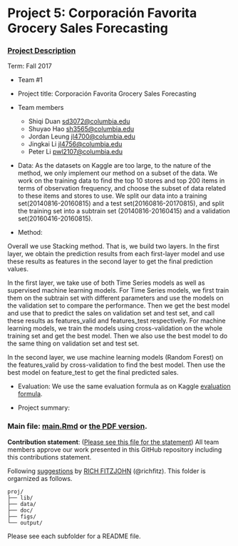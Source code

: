 # Project 5: Corporación Favorita Grocery Sales Forecasting

### [Project Description](https://www.kaggle.com/c/favorita-grocery-sales-forecasting)

Term: Fall 2017

+ Team #1
+ Project title: Corporación Favorita Grocery Sales Forecasting
+ Team members
	+ Shiqi Duan sd3072@columbia.edu
	+ Shuyao Hao sh3565@columbia.edu
	+ Jordan Leung jl4700@columbia.edu
	+ Jingkai Li jl4756@columbia.edu
	+ Peter Li pwl2107@columbia.edu
	

+ Data: As the datasets on Kaggle are too large, to the nature of the method, we only implement our method on a subset of the data. We work on the training data to find the top 10 stores and top 200 items in terms of observation frequency, and choose the subset of data related to these items and stores to use. We split our data into a training set(20140816-20160815) and a test set(20160816-20170815), and split the training set into a subtrain set (20140816-20160415) and a validation set(20160416-20160815). 

+ Method: 

Overall we use Stacking method. That is, we build two layers. In the first layer, we obtain the prediction results from each first-layer model and use these results as features in the second layer to get the final prediction values. 
        
In the first layer, we take use of both Time Series models as well as supervised machine learning models. For Time Series models, we first train them on the subtrain set with different parameters and use the models on the validation set to compare the performance. Then we get the best model and use that to predict the sales on validation set and test set, and call these results as features_valid and features_test respectively. For machine learning models, we train the models using cross-validation on the whole training set and get the best model. Then we also use the best model to do the same thing on validation set and test set.
        
In the second layer, we use machine learning models (Random Forest) on the features_valid by cross-validation to find the best model. Then use the best model on feature_test to get the final predicted sales.

+ Evaluation: We use the same evaluation formula as on Kaggle [evaluation formula](https://www.kaggle.com/c/favorita-grocery-sales-forecasting#evaluation).

+ Project summary: 	

### Main file: [main.Rmd](doc/main.Rmd) or [the PDF version](doc/main.pdf).   

**Contribution statement**: ([Please see this file for the statement](doc/a_note_on_contributions.md))
All team members approve our work presented in this GitHub repository including this contributions statement.  

Following [suggestions](http://nicercode.github.io/blog/2013-04-05-projects/) by [RICH FITZJOHN](http://nicercode.github.io/about/#Team) (@richfitz). This folder is orgarnized as follows.

```
proj/
├── lib/
├── data/
├── doc/
├── figs/
└── output/
```

Please see each subfolder for a README file.
